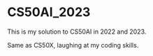 # CS50AI_2023
This is my solution to CS50AI in 2022 and 2023.

Same as CS50X, laughing at my coding skills.
